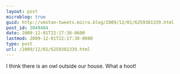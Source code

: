 ```yaml
---
layout: post
microblog: true
guid: http://vmstan-tweets.micro.blog/2009/12/01/6259381339.html
post_id: 3049484
date: 2009-12-01T22:17:38-0600
lastmod: 2009-12-01T22:17:38-0600
type: post
url: /2009/12/01/6259381339.html
---
```

I think there is an owl outside our house. What a hoot!
